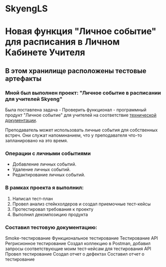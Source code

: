 # SkyengLS

# Новая функция "Личное событие" для расписания в Личном Кабинете Учителя
## В этом хранилище расположены тестовые артефакты

### Мной был выполнен проект: "Личное событие в расписании для учителей Skyeng"

Была поставлена задача - Проверить функционал - программный продукт "Личное событие" для учителей на соответствие [технической документации](https://github.com/Power0-1972/SkyengLS/blob/main/%D0%94%D0%BE%D0%BA%D1%83%D0%BC%D0%B5%D0%BD%D1%82%D0%B0%D1%86%D0%B8%D1%8F%20%D0%BA%20%D0%BF%D1%80%D0%BE%D0%B5%D0%BA%D1%82%D1%83.pdf).

Преподаватель может использовать личные события для собственных встреч. Они служат напоминанием, что у преподавателя что-то запланировано на это время.

### Операции с личными событиями
- Добавление личных событий.
- Удаление личных событий.
- Редактирование личных событий.

### В рамках проекта я выполнил:
1. Написал тест-план
2. Провел анализ стейкхолдеров и создал приемочные тест-кейсы
3. Протестировал требования к проекту
4. Выполнил декомпозицию продукта

### Составил тестовую документацию:
Smoke-тестирование
Функциональное тестирование
Тестирование API
Регрисионное тестирование
Создал коллекцию в Postman, добавил запросы соответствующие моим тест-кейсам для тестирования API
Провел тестирование
Создал отчет о дефектах
Составил отчет о тестирование
